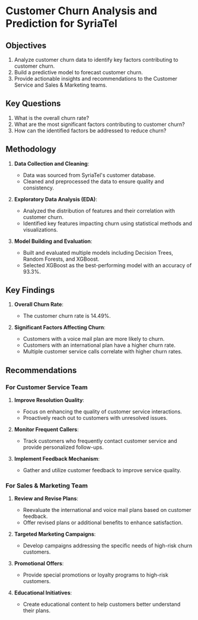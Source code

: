 # Customer Churn Analysis and Prediction for SyriaTel

## Objectives
1. Analyze customer churn data to identify key factors contributing to customer churn.
2. Build a predictive model to forecast customer churn.
3. Provide actionable insights and recommendations to the Customer Service and Sales & Marketing teams.

## Key Questions
1. What is the overall churn rate?
2. What are the most significant factors contributing to customer churn?
3. How can the identified factors be addressed to reduce churn?

## Methodology
1. **Data Collection and Cleaning**:
   - Data was sourced from SyriaTel's customer database.
   - Cleaned and preprocessed the data to ensure quality and consistency.

2. **Exploratory Data Analysis (EDA)**:
   - Analyzed the distribution of features and their correlation with customer churn.
   - Identified key features impacting churn using statistical methods and visualizations.

3. **Model Building and Evaluation**:
   - Built and evaluated multiple models including Decision Trees, Random Forests, and XGBoost.
   - Selected XGBoost as the best-performing model with an accuracy of 93.3%.

## Key Findings
1. **Overall Churn Rate**:
   - The customer churn rate is 14.49%.

2. **Significant Factors Affecting Churn**:
   - Customers with a voice mail plan are more likely to churn.
   - Customers with an international plan have a higher churn rate.
   - Multiple customer service calls correlate with higher churn rates.

## Recommendations
### For Customer Service Team
1. **Improve Resolution Quality**:
   - Focus on enhancing the quality of customer service interactions.
   - Proactively reach out to customers with unresolved issues.

2. **Monitor Frequent Callers**:
   - Track customers who frequently contact customer service and provide personalized follow-ups.

3. **Implement Feedback Mechanism**:
   - Gather and utilize customer feedback to improve service quality.

### For Sales & Marketing Team
1. **Review and Revise Plans**:
   - Reevaluate the international and voice mail plans based on customer feedback.
   - Offer revised plans or additional benefits to enhance satisfaction.

2. **Targeted Marketing Campaigns**:
   - Develop campaigns addressing the specific needs of high-risk churn customers.

3. **Promotional Offers**:
   - Provide special promotions or loyalty programs to high-risk customers.

4. **Educational Initiatives**:
   - Create educational content to help customers better understand their plans.